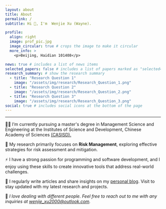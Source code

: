 ```yaml
---
layout: about
title: About
permalink: /
subtitle: Hi 👋, I'm  Wenjie Xu (Wayne).

profile:
  align: right
  image: prof_pic.jpg
  image_circular: true # crops the image to make it circular
  more_info: >
    <p>Beijing, Haidian 101408</p>

news: true # includes a list of news items
selected_papers: false # includes a list of papers marked as "selected={true}"
research_summary: # show the research summary
  - title: "Research Question 1"
    image: "/assets/img/research/Research_Question_1.png"
  - title: "Research Question 2"
    image: "/assets/img/research/Research_Question_2.png"
  - title: "Research Question 3"
    image: "/assets/img/research/Research_Question_3.png"
social: true # includes social icons at the bottom of the page
---
```


---------
<!--my introduction start-->
👨‍🎓 I’m currently pursuing a master's degree in Management Science and Engineering at the Institutes of Science and Development, Chinese Academy of Sciences <a href="http://www.casisd.cn/" target="_blank"> (CASISD). </a>

🔭 My research primarily focuses on <b>Risk Management</b>, exploring effective strategies for risk assessment and
mitigation.

⚡ I have a strong passion for programming and software development, and I enjoy using these skills to create
innovative tools that address real-world challenges.

📝 I regularly write articles and share insights on my <a href="https://wenjiexu2000.github.io/blog/"
    target="_blank">personal blog</a>. Visit to stay updated with my latest research and projects.

💬 <em>I love dealing with different people. Feel free to reach out to me with any inquiries at <a
        href="mailto:wenjie_xu2000@outlook.com">wenjie_xu2000@outlook.com</a>.</em>
